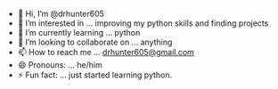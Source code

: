 - 👋 Hi, I’m @drhunter605
- 👀 I’m interested in ... improving my python skills and finding projects
- 🌱 I’m currently learning ... python 
- 💞️ I’m looking to collaborate on ... anything 
- 📫 How to reach me ... drhunter605@gmail.com  
- 😄 Pronouns: ... he/him
- ⚡ Fun fact: ... just started learning python.  

<!---
drhunter605/drhunter605 is a ✨ special ✨ repository because its `README.md` (this file) appears on your GitHub profile.
You can click the Preview link to take a look at your changes.
--->
